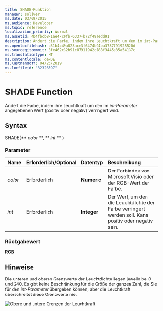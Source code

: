 ```yaml
---
title: SHADE-Funktion
manager: soliver
ms.date: 03/09/2015
ms.audience: Developer
ms.topic: reference
localization_priority: Normal
ms.assetid: 4b4fbcb8-1ae4-c9fb-6337-b72f49aedd91
description: Ändert die Farbe, indem ihre Leuchtkraft um den im int-Parameter angegebenen Wert (positiv oder negativ) verringert wird.
ms.openlocfilehash: b31b4c49a823ace3f6474b94ba3737791928520d
ms.sourcegitcommit: 8fe462c32b91c87911942c188f3445e85a54137c
ms.translationtype: MT
ms.contentlocale: de-DE
ms.lasthandoff: 04/23/2019
ms.locfileid: "32326597"
---
```

# <a name="shade-function"></a>SHADE Function

Ändert die Farbe, indem ihre Leuchtkraft um den im  _int-Parameter_ angegebenen Wert (positiv oder negativ) verringert wird. 
  
## <a name="syntax"></a>Syntax

SHADE(** *color* **, ** *int* ** ) 
  
### <a name="parameters"></a>Parameter

|**Name**|**Erforderlich/Optional**|**Datentyp**|**Beschreibung**|
|:-----|:-----|:-----|:-----|
| _color_ <br/> |Erforderlich  <br/> |**Numeric** <br/> |Der Farbindex von Microsoft Visio oder der RGB-Wert der Farbe.  <br/> |
| _int_ <br/> |Erforderlich  <br/> |**Integer** <br/> |Der Wert, um den die Leuchtdichte der Farbe verringert werden soll. Kann positiv oder negativ sein.  <br/> |
   
### <a name="return-value"></a>Rückgabewert

 **RGB**
  
## <a name="remarks"></a>Hinweise

Die unteren und oberen Grenzwerte der Leuchtdichte liegen jeweils bei 0 und 240. Es gibt keine Beschränkung für die Größe der ganzen Zahl, die Sie für den  _int-Parameter_ übergeben können, aber die Leuchtkraft überschreitet diese Grenzwerte nie. 
  
![Obere und untere Grenzen der Leuchtkraft](media/image199_ZA10173627.gif)
  

